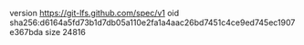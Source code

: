 version https://git-lfs.github.com/spec/v1
oid sha256:d6164a5fd73b1d7db05a110e2fa1a4aac26bd7451c4ce9ed745ec1907e367bda
size 24816
